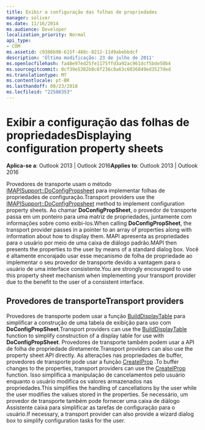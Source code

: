 ```yaml
---
title: Exibir a configuração das folhas de propriedades
manager: soliver
ms.date: 11/16/2014
ms.audience: Developer
localization_priority: Normal
api_type:
- COM
ms.assetid: c9386b98-615f-488c-8212-11d9abebbdcf
description: 'Última modificação: 23 de julho de 2011'
ms.openlocfilehash: fa48e97ed25fe1175ffd3a92ac961dcf5bde50b4
ms.sourcegitcommit: 0cf39e5382b8c6f236c8a63c6036849ed3527ded
ms.translationtype: MT
ms.contentlocale: pt-BR
ms.lasthandoff: 08/23/2018
ms.locfileid: "22588353"
---
```

# <a name="displaying-configuration-property-sheets"></a><span data-ttu-id="770ab-103">Exibir a configuração das folhas de propriedades</span><span class="sxs-lookup"><span data-stu-id="770ab-103">Displaying configuration property sheets</span></span>

<span data-ttu-id="770ab-104">**Aplica-se a**: Outlook 2013 | Outlook 2016</span><span class="sxs-lookup"><span data-stu-id="770ab-104">**Applies to**: Outlook 2013 | Outlook 2016</span></span> 
  
<span data-ttu-id="770ab-105">Provedores de transporte usam o método [IMAPISupport::DoConfigPropsheet](imapisupport-doconfigpropsheet.md) para implementar folhas de propriedades de configuração.</span><span class="sxs-lookup"><span data-stu-id="770ab-105">Transport providers use the [IMAPISupport::DoConfigPropsheet](imapisupport-doconfigpropsheet.md) method to implement configuration property sheets.</span></span> <span data-ttu-id="770ab-106">Ao chamar **DoConfigPropSheet**, o provedor de transporte passa em um ponteiro para uma matriz de propriedades, juntamente com informações sobre como exibi-los.</span><span class="sxs-lookup"><span data-stu-id="770ab-106">When calling **DoConfigPropSheet**, the transport provider passes in a pointer to an array of properties along with information about how to display them.</span></span> <span data-ttu-id="770ab-107">MAPI apresenta as propriedades para o usuário por meio de uma caixa de diálogo padrão.</span><span class="sxs-lookup"><span data-stu-id="770ab-107">MAPI then presents the properties to the user by means of a standard dialog box.</span></span> <span data-ttu-id="770ab-108">Você é altamente encorajado usar esse mecanismo de folha de propriedade ao implementar o seu provedor de transporte devido a vantagem para o usuário de uma interface consistente.</span><span class="sxs-lookup"><span data-stu-id="770ab-108">You are strongly encouraged to use this property sheet mechanism when implementing your transport provider due to the benefit to the user of a consistent interface.</span></span>
  
## <a name="transport-providers"></a><span data-ttu-id="770ab-109">Provedores de transporte</span><span class="sxs-lookup"><span data-stu-id="770ab-109">Transport providers</span></span>

<span data-ttu-id="770ab-110">Provedores de transporte podem usar a função [BuildDisplayTable](builddisplaytable.md) para simplificar a construção de uma tabela de exibição para uso com **DoConfigPropSheet**.</span><span class="sxs-lookup"><span data-stu-id="770ab-110">Transport providers can use the [BuildDisplayTable](builddisplaytable.md) function to simplify construction of a display table for use with **DoConfigPropSheet**.</span></span> <span data-ttu-id="770ab-111">Provedores de transporte também podem usar a API de folha de propriedade diretamente.</span><span class="sxs-lookup"><span data-stu-id="770ab-111">Transport providers can also use the property sheet API directly.</span></span> <span data-ttu-id="770ab-112">As alterações nas propriedades de buffer, provedores de transporte pode usar a função [CreateIProp](createiprop.md) .</span><span class="sxs-lookup"><span data-stu-id="770ab-112">To buffer changes to the properties, transport providers can use the [CreateIProp](createiprop.md) function.</span></span> <span data-ttu-id="770ab-113">Isso simplifica a manipulação de cancelamentos pelo usuário enquanto o usuário modifica os valores armazenados nas propriedades.</span><span class="sxs-lookup"><span data-stu-id="770ab-113">This simplifies the handling of cancellations by the user while the user modifies the values stored in the properties.</span></span> <span data-ttu-id="770ab-114">Se necessário, um provedor de transporte também pode fornecer uma caixa de diálogo Assistente caixa para simplificar as tarefas de configuração para o usuário.</span><span class="sxs-lookup"><span data-stu-id="770ab-114">If necessary, a transport provider can also provide a wizard dialog box to simplify configuration tasks for the user.</span></span> 
  

